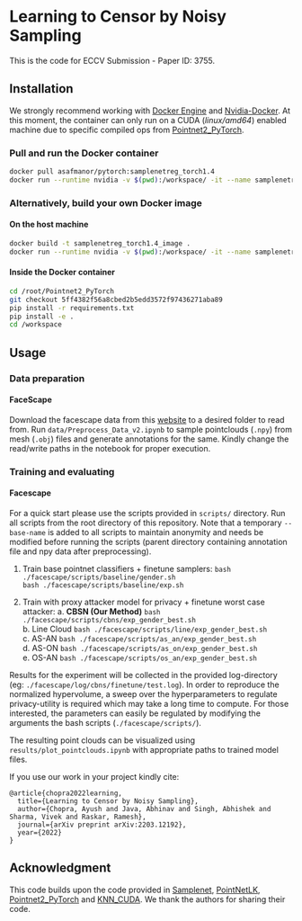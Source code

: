# Learning to Censor by Noisy Sampling


This is the code for ECCV Submission - Paper ID: 3755.


## Installation
We strongly recommend working with <a href="https://hub.docker.com/search/?type=edition&offering=community" target="_blank">Docker Engine</a> and <a href="https://github.com/NVIDIA/nvidia-docker/tree/master">Nvidia-Docker</a>.
At this moment, the container can only run on a CUDA (_linux/amd64_) enabled machine due to specific compiled ops from <a href="https://github.com/erikwijmans/Pointnet2_PyTorch">Pointnet2_PyTorch</a>.

### Pull and run the Docker container
```bash
docker pull asafmanor/pytorch:samplenetreg_torch1.4
docker run --runtime nvidia -v $(pwd):/workspace/ -it --name samplenetreg asafmanor/pytorch:samplenetreg_torch1.4
```

### Alternatively, build your own Docker image
#### On the host machine
```bash
docker build -t samplenetreg_torch1.4_image .
docker run --runtime nvidia -v $(pwd):/workspace/ -it --name samplenetreg samplenetreg_torch1.4_image
```
#### Inside the Docker container
```bash
cd /root/Pointnet2_PyTorch
git checkout 5ff4382f56a8cbed2b5edd3572f97436271aba89
pip install -r requirements.txt
pip install -e .
cd /workspace
```

## Usage
### Data preparation

#### FaceScape
Download the facescape data from this <a href="https://facescape.nju.edu.cn/">website</a> to a desired folder to read from. Run `data/Preprocess_Data_v2.ipynb` to sample pointclouds (`.npy`) from mesh (`.obj`) files and generate annotations for the same. 
Kindly change the read/write paths in the notebook for proper execution.


### Training and evaluating
#### Facescape
For a quick start please use the scripts provided in `scripts/` directory. Run all scripts from the root directory of this repository. Note that a temporary `--base-name` is added to all scripts to maintain anonymity and needs be modified before running the scripts (parent directory containing annotation file and npy data after preprocessing).

1. Train base pointnet classifiers + finetune samplers:
   ` bash ./facescape/scripts/baseline/gender.sh ` <br>
   ` bash ./facescape/scripts/baseline/exp.sh ` <br>

2. Train with proxy attacker model for privacy + finetune worst case attacker: 
	a. <b>CBSN (Our Method)</b>
   		`bash ./facescape/scripts/cbns/exp_gender_best.sh` <br>
	b. Line Cloud
		`bash ./facescape/scripts/line/exp_gender_best.sh` <br>
	c. AS-AN
		`bash ./facescape/scripts/as_an/exp_gender_best.sh` <br>
	d. AS-ON
		`bash ./facescape/scripts/as_on/exp_gender_best.sh` <br>
	e. OS-AN
		`bash ./facescape/scripts/os_an/exp_gender_best.sh` <br>

Results for the experiment will be collected in the provided log-directory (eg: `./facescape/log/cbns/finetune/test.log`). In order to reproduce the normalized hypervolume, a sweep over the hyperparameters to regulate privacy-utility is required which may take a long time to compute. For those interested, the parameters can easily be regulated by modifying the arguments the bash scripts (`./facescape/scripts/`). 

The resulting point clouds can be visualized using `results/plot_pointclouds.ipynb` with appropriate paths to trained model files. 

If you use our work in your project kindly cite:<br>
```
@article{chopra2022learning,
  title={Learning to Censor by Noisy Sampling},
  author={Chopra, Ayush and Java, Abhinav and Singh, Abhishek and Sharma, Vivek and Raskar, Ramesh},
  journal={arXiv preprint arXiv:2203.12192},
  year={2022}
}
```

## Acknowledgment
This code builds upon the code provided in <a href="https://github.com/itailang/SampleNet">Samplenet</a>, <a href="https://github.com/hmgoforth/PointNetLK">PointNetLK</a>, <a href="https://github.com/erikwijmans/Pointnet2_PyTorch">Pointnet2_PyTorch</a> and <a href="https://github.com/unlimblue/KNN_CUDA">KNN_CUDA</a>. We thank the authors for sharing their code.

